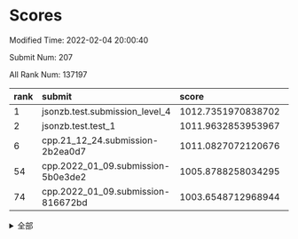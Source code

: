 # Scores

Modified Time: 2022-02-04 20:00:40

Submit Num: 207

All Rank Num: 137197

| rank |               submit               |       score        |       sigma        | pk_num |
| :--- | :--------------------------------- | :----------------- | :----------------- | :----- |
| 1    | jsonzb.test.submission_level_4     | 1012.7351970838702 | 0.7884712271568735 | 2655   |
| 2    | jsonzb.test.test_1                 | 1011.9632853953967 | 0.79833482138065   | 2654   |
| 6    | cpp.21_12_24.submission-2b2ea0d7   | 1011.0827072120676 | 0.781042667715471  | 2653   |
| 54   | cpp.2022_01_09.submission-5b0e3de2 | 1005.8788258034295 | 0.7097691543564186 | 2654   |
| 74   | cpp.2022_01_09.submission-816672bd | 1003.6548712968944 | 0.7183957015015752 | 2651   |


<details>
<summary>全部</summary>

| rank |                 submit                 |       score        |       sigma        | pk_num |
| :--- | :------------------------------------- | :----------------- | :----------------- | :----- |
| 1    | jsonzb.test.submission_level_4         | 1012.7351970838702 | 0.7884712271568735 | 2655   |
| 2    | jsonzb.test.test_1                     | 1011.9632853953967 | 0.79833482138065   | 2654   |
| 3    | gobigger.level_3.submission_level_3_21 | 1011.9324555333369 | 0.7793153179422683 | 2648   |
| 4    | gobigger.level_3.submission_level_3_16 | 1011.8578969938964 | 0.7915754906966244 | 2656   |
| 5    | gobigger.level_3.submission_level_3_0  | 1011.2430171969204 | 0.7822046865322339 | 2654   |
| 6    | cpp.21_12_24.submission-2b2ea0d7       | 1011.0827072120676 | 0.781042667715471  | 2653   |
| 7    | gobigger.level_3.submission_level_3_8  | 1010.9255432144963 | 0.7723593263071543 | 2649   |
| 8    | gobigger.level_3.submission_level_3_45 | 1010.8386696189049 | 0.7503351346548949 | 2655   |
| 9    | gobigger.level_3.submission_level_3_20 | 1010.8097168937115 | 0.7727198813456446 | 2649   |
| 10   | gobigger.level_3.submission_level_3_23 | 1010.7536255394763 | 0.7693785996271149 | 2652   |
| 11   | gobigger.level_3.submission_level_3_10 | 1010.7347840471054 | 0.7935829526466264 | 2650   |
| 12   | gobigger.level_3.submission_level_3_25 | 1010.7245372112124 | 0.7810211416094167 | 2651   |
| 13   | gobigger.level_3.submission_level_3_49 | 1010.6577646967522 | 0.7565183246688347 | 2648   |
| 14   | gobigger.level_3.submission_level_3_19 | 1010.5101110929866 | 0.7577475293416138 | 2648   |
| 15   | gobigger.level_3.submission_level_3_17 | 1010.4766392990824 | 0.7546504164760665 | 2647   |
| 16   | gobigger.level_3.submission_level_3_32 | 1010.4464831697538 | 0.7872301367802531 | 2650   |
| 17   | gobigger.level_3.submission_level_3_3  | 1010.1624510019524 | 0.7559660790604853 | 2652   |
| 18   | gobigger.level_3.submission_level_3_5  | 1010.1584994851293 | 0.7719864297982256 | 2652   |
| 19   | gobigger.level_3.submission_level_3_2  | 1010.1582292513773 | 0.7566142513201031 | 2652   |
| 20   | gobigger.level_3.submission_level_3_43 | 1010.0947603074364 | 0.7523730468788016 | 2655   |
| 21   | gobigger.level_3.submission_level_3_31 | 1010.0069749853183 | 0.7722656178588504 | 2653   |
| 22   | gobigger.level_3.submission_level_3_1  | 1009.9798844580516 | 0.7779692086453042 | 2656   |
| 23   | gobigger.level_3.submission_level_3_12 | 1009.895071029217  | 0.7609981152235915 | 2651   |
| 24   | gobigger.level_3.submission_level_3_13 | 1009.888391410492  | 0.7751517180579344 | 2653   |
| 25   | gobigger.level_3.submission_level_3_40 | 1009.8861079473079 | 0.7580523367140988 | 2654   |
| 26   | gobigger.level_3.submission_level_3_48 | 1009.8767500293129 | 0.7574374123308131 | 2649   |
| 27   | gobigger.level_3.submission_level_3_15 | 1009.8488093893683 | 0.7695849328108209 | 2655   |
| 28   | gobigger.level_3.submission_level_3_38 | 1009.8232599673408 | 0.7441726842646149 | 2651   |
| 29   | gobigger.level_3.submission_level_3_14 | 1009.7846555512583 | 0.7845869200096203 | 2647   |
| 30   | gobigger.level_3.submission_level_3_26 | 1009.7773658881965 | 0.7585075907532977 | 2654   |
| 31   | gobigger.level_3.submission_level_3_41 | 1009.758320156802  | 0.7657714839629985 | 2654   |
| 32   | gobigger.level_3.submission_level_3_29 | 1009.7295113203703 | 0.7781195109941381 | 2648   |
| 33   | gobigger.level_3.submission_level_3_6  | 1009.7129016519294 | 0.7637041842373906 | 2653   |
| 34   | gobigger.level_3.submission_level_3_46 | 1009.6824791782681 | 0.7631568858179607 | 2649   |
| 35   | gobigger.level_3.submission_level_3_34 | 1009.6342448205073 | 0.7562511019365207 | 2656   |
| 36   | gobigger.level_3.submission_level_3_37 | 1009.6196376359705 | 0.7618516897832702 | 2649   |
| 37   | gobigger.level_3.submission_level_3_4  | 1009.5203623645107 | 0.7762893322097942 | 2647   |
| 38   | gobigger.level_3.submission_level_3_35 | 1009.3699495916604 | 0.7482933947525984 | 2652   |
| 39   | gobigger.level_3.submission_level_3_18 | 1009.3519276369719 | 0.7388978463768601 | 2646   |
| 40   | gobigger.level_3.submission_level_3_11 | 1009.3334954199028 | 0.7496172520277079 | 2645   |
| 41   | gobigger.level_3.submission_level_3_27 | 1009.2865543112946 | 0.7459876805153454 | 2651   |
| 42   | gobigger.level_3.submission_level_3_42 | 1009.236577490116  | 0.7435191106520975 | 2648   |
| 43   | gobigger.level_3.submission_level_3_22 | 1009.2238529426945 | 0.7738801653873187 | 2648   |
| 44   | gobigger.level_3.submission_level_3_9  | 1009.0552982055843 | 0.7482572200484195 | 2655   |
| 45   | gobigger.level_3.submission_level_3_28 | 1009.0332385464202 | 0.75242310521922   | 2650   |
| 46   | gobigger.level_3.submission_level_3_47 | 1009.0076158421595 | 0.7632420560392501 | 2651   |
| 47   | gobigger.level_3.submission_level_3_36 | 1009.005848072131  | 0.7477437423026917 | 2654   |
| 48   | gobigger.level_3.submission_level_3_30 | 1008.9016548563507 | 0.729287173713177  | 2652   |
| 49   | gobigger.level_3.submission_level_3_7  | 1008.8677769172048 | 0.7332393170061324 | 2647   |
| 50   | gobigger.level_3.submission_level_3_44 | 1008.8021787006853 | 0.7472559284872047 | 2652   |
| 51   | gobigger.level_3.submission_level_3_24 | 1008.5300934464397 | 0.7391769014826708 | 2653   |
| 52   | gobigger.level_3.submission_level_3_39 | 1008.3968300346987 | 0.7491623028840468 | 2652   |
| 53   | gobigger.level_3.submission_level_3_33 | 1007.8264142304238 | 0.7381109220462048 | 2644   |
| 54   | cpp.2022_01_09.submission-5b0e3de2     | 1005.8788258034295 | 0.7097691543564186 | 2654   |
| 55   | gobigger.level_1.submission_level_1_12 | 1005.2051421081431 | 0.7231227561717263 | 2646   |
| 56   | gobigger.level_1.submission_level_1_15 | 1005.0487682322955 | 0.7325001016069506 | 2656   |
| 57   | gobigger.level_1.submission_level_1_16 | 1004.7478162672189 | 0.7047514563702966 | 2653   |
| 58   | gobigger.level_1.submission_level_1_23 | 1004.4861022505664 | 0.7216736265741251 | 2653   |
| 59   | gobigger.level_1.submission_level_1_45 | 1004.3323895153871 | 0.7236754442131433 | 2647   |
| 60   | gobigger.level_1.submission_level_1_24 | 1004.2409117215896 | 0.7073891149561489 | 2650   |
| 61   | gobigger.level_1.submission_level_1_6  | 1004.2344265877592 | 0.717003199523036  | 2654   |
| 62   | gobigger.level_1.submission_level_1_8  | 1004.2239886865115 | 0.7111294930573111 | 2649   |
| 63   | gobigger.level_1.submission_level_1_43 | 1004.0772841199852 | 0.7223751415236122 | 2653   |
| 64   | gobigger.level_1.submission_level_1_36 | 1004.0355818167606 | 0.708827349731048  | 2654   |
| 65   | gobigger.level_1.submission_level_1_5  | 1003.9921191358475 | 0.7226576487266061 | 2657   |
| 66   | gobigger.level_1.submission_level_1_27 | 1003.8919840927723 | 0.7129213858182007 | 2655   |
| 67   | gobigger.level_1.submission_level_1_42 | 1003.8886538533759 | 0.7225832877034352 | 2649   |
| 68   | gobigger.level_1.submission_level_1_2  | 1003.8872224109255 | 0.720397202180789  | 2652   |
| 69   | gobigger.level_1.submission_level_1_48 | 1003.8733108829081 | 0.7236348990637778 | 2646   |
| 70   | gobigger.level_1.submission_level_1_25 | 1003.8106810669889 | 0.7058681295728639 | 2652   |
| 71   | gobigger.level_1.submission_level_1_32 | 1003.7927631133855 | 0.7147413291963128 | 2653   |
| 72   | gobigger.level_1.submission_level_1_31 | 1003.7804151149262 | 0.7239342251917039 | 2647   |
| 73   | gobigger.level_1.submission_level_1_14 | 1003.7196531847918 | 0.7270748237895315 | 2650   |
| 74   | cpp.2022_01_09.submission-816672bd     | 1003.6548712968944 | 0.7183957015015752 | 2651   |
| 75   | gobigger.level_1.submission_level_1_9  | 1003.6468389944965 | 0.7218257774164035 | 2656   |
| 76   | gobigger.level_1.submission_level_1_17 | 1003.6463134760629 | 0.7150623302279991 | 2648   |
| 77   | gobigger.level_1.submission_level_1_46 | 1003.5755020892462 | 0.7131324957841115 | 2651   |
| 78   | gobigger.level_1.submission_level_1_39 | 1003.4933354308805 | 0.7074319726701497 | 2656   |
| 79   | gobigger.level_1.submission_level_1_26 | 1003.4766057150106 | 0.7190413194188954 | 2647   |
| 80   | gobigger.level_1.submission_level_1_0  | 1003.4397666919705 | 0.7145590033701844 | 2651   |
| 81   | gobigger.level_1.submission_level_1_4  | 1003.3584418416377 | 0.7137711397673434 | 2656   |
| 82   | gobigger.level_1.submission_level_1_28 | 1003.25641107688   | 0.7178905582205979 | 2654   |
| 83   | gobigger.level_1.submission_level_1_47 | 1003.2413038277489 | 0.7125322427236238 | 2653   |
| 84   | gobigger.level_1.submission_level_1_18 | 1003.1210749213018 | 0.7103233939770327 | 2646   |
| 85   | gobigger.level_1.submission_level_1_20 | 1003.1030535795167 | 0.7085588327349601 | 2654   |
| 86   | gobigger.level_1.submission_level_1_49 | 1003.046293204209  | 0.7220357332970996 | 2652   |
| 87   | gobigger.level_1.submission_level_1_11 | 1003.0113254045718 | 0.7164088541035797 | 2652   |
| 88   | gobigger.level_1.submission_level_1_44 | 1002.8430638625658 | 0.7017026313568189 | 2647   |
| 89   | gobigger.level_1.submission_level_1_40 | 1002.8212411468854 | 0.7019781899625279 | 2653   |
| 90   | gobigger.level_1.submission_level_1_34 | 1002.8118540517897 | 0.7185643758440676 | 2650   |
| 91   | gobigger.level_1.submission_level_1_21 | 1002.7795784382753 | 0.7191642855413222 | 2651   |
| 92   | gobigger.level_1.submission_level_1_13 | 1002.7614977915683 | 0.7182293583000682 | 2647   |
| 93   | gobigger.level_1.submission_level_1_22 | 1002.741956710181  | 0.7132270508310231 | 2651   |
| 94   | gobigger.level_1.submission_level_1_3  | 1002.6703074911577 | 0.7211919422984481 | 2645   |
| 95   | gobigger.level_1.submission_level_1_33 | 1002.613343055598  | 0.7185321370884552 | 2652   |
| 96   | gobigger.level_1.submission_level_1_37 | 1002.6031197504516 | 0.716552507888395  | 2651   |
| 97   | gobigger.level_1.submission_level_1_10 | 1002.4898313953687 | 0.7029816272754892 | 2656   |
| 98   | gobigger.level_1.submission_level_1_30 | 1002.3340763467954 | 0.7199756425259519 | 2642   |
| 99   | gobigger.level_1.submission_level_1_19 | 1002.2616202893865 | 0.7188812464971983 | 2648   |
| 100  | gobigger.level_1.submission_level_1_29 | 1002.2491521539263 | 0.7115642258441164 | 2650   |
| 101  | gobigger.level_1.submission_level_1_7  | 1002.1335599867225 | 0.710181122169438  | 2648   |
| 102  | gobigger.level_1.submission_level_1_35 | 1002.0358519941943 | 0.7234781410657136 | 2647   |
| 103  | gobigger.level_1.submission_level_1_38 | 1002.0091509394806 | 0.7276699631713506 | 2656   |
| 104  | gobigger.level_1.submission_level_1_1  | 1001.8600613491736 | 0.7148982982827439 | 2652   |
| 105  | gobigger.level_1.submission_level_1_41 | 1001.6436345439888 | 0.7168548461927915 | 2652   |
| 106  | gobigger.random.submission_random_35   | 997.9922072638616  | 0.7061184888381391 | 2655   |
| 107  | gobigger.random.submission_random_47   | 997.6063765017625  | 0.7041654225325056 | 2654   |
| 108  | gobigger.random.submission_random_44   | 997.2553612070234  | 0.7077561979797061 | 2649   |
| 109  | gobigger.random.submission_random_3    | 997.2065273241061  | 0.7134597133389018 | 2652   |
| 110  | gobigger.random.submission_random_23   | 997.090145852942   | 0.723697412312226  | 2650   |
| 111  | gobigger.random.submission_random_48   | 996.9149155721316  | 0.7051140148174919 | 2647   |
| 112  | gobigger.random.submission_random_21   | 996.7569460273786  | 0.7210512466239601 | 2655   |
| 113  | gobigger.random.submission_random_37   | 996.5907259337528  | 0.7138931973567569 | 2661   |
| 114  | gobigger.random.submission_random_36   | 996.5576892490762  | 0.7201208111839358 | 2647   |
| 115  | gobigger.random.submission_random_46   | 996.4421285775331  | 0.7099167019571564 | 2653   |
| 116  | gobigger.random.submission_random_13   | 996.431699288454   | 0.7065813523665898 | 2652   |
| 117  | gobigger.random.submission_random_4    | 996.4223492943078  | 0.7032043367099771 | 2658   |
| 118  | gobigger.random.submission_random_29   | 996.3825119089131  | 0.7149548482455959 | 2647   |
| 119  | gobigger.random.submission_random_28   | 996.3791044192699  | 0.7152061002108778 | 2653   |
| 120  | gobigger.random.submission_random_24   | 996.3746587499443  | 0.7159087471162252 | 2652   |
| 121  | gobigger.random.submission_random_11   | 996.2550818034028  | 0.7001925898036322 | 2651   |
| 122  | gobigger.random.submission_random_31   | 996.1945471706902  | 0.7185508644562338 | 2650   |
| 123  | gobigger.random.submission_random_15   | 996.1714699092688  | 0.7144770584542331 | 2650   |
| 124  | gobigger.random.submission_random_1    | 996.1670405364717  | 0.7059835113237667 | 2651   |
| 125  | gobigger.random.submission_random_38   | 996.1394110986363  | 0.7180497656242268 | 2649   |
| 126  | gobigger.random.submission_random_20   | 996.0819082912976  | 0.7055896645100186 | 2648   |
| 127  | gobigger.random.submission_random_18   | 995.9126843392966  | 0.7194051986116112 | 2649   |
| 128  | gobigger.random.submission_random_41   | 995.895669519076   | 0.7088282994448855 | 2651   |
| 129  | gobigger.random.submission_random_27   | 995.8705987818025  | 0.7102286959136475 | 2653   |
| 130  | gobigger.random.submission_random_19   | 995.8333045673809  | 0.7035551092921842 | 2653   |
| 131  | gobigger.random.submission_random_16   | 995.831434249263   | 0.7027545479676008 | 2649   |
| 132  | gobigger.random.submission_random_2    | 995.7870468904448  | 0.7115652881070683 | 2650   |
| 133  | gobigger.random.submission_random_9    | 995.7593425811724  | 0.7159715666080556 | 2652   |
| 134  | gobigger.random.submission_random_45   | 995.6800551567441  | 0.7079522702739325 | 2650   |
| 135  | gobigger.random.submission_random_30   | 995.6797590383003  | 0.705800542659463  | 2653   |
| 136  | gobigger.random.submission_random_25   | 995.6675700830403  | 0.7138683266187286 | 2648   |
| 137  | gobigger.random.submission_random_43   | 995.6630952320874  | 0.720137128823471  | 2655   |
| 138  | gobigger.random.submission_random_8    | 995.5743672354438  | 0.71616958177355   | 2647   |
| 139  | gobigger.random.submission_random_40   | 995.5714981334312  | 0.7108108029832031 | 2655   |
| 140  | gobigger.random.submission_random_7    | 995.5654684464301  | 0.711682568619749  | 2649   |
| 141  | gobigger.random.submission_random_5    | 995.5045065892801  | 0.7135078031386488 | 2646   |
| 142  | gobigger.random.submission_random_17   | 995.3799646945226  | 0.7176914634940015 | 2649   |
| 143  | gobigger.random.submission_random_6    | 995.3434346177783  | 0.724943872634928  | 2653   |
| 144  | gobigger.random.submission_random_42   | 995.3185630553171  | 0.7202366889088316 | 2650   |
| 145  | gobigger.random.submission_random_32   | 995.3028381131356  | 0.7232687902939116 | 2647   |
| 146  | gobigger.random.submission_random_39   | 995.2382562886517  | 0.7066403693128411 | 2651   |
| 147  | gobigger.random.submission_random_0    | 995.1332183787765  | 0.7154512490021769 | 2652   |
| 148  | gobigger.random.submission_random_49   | 995.0733933080879  | 0.7257859292209894 | 2648   |
| 149  | gobigger.random.submission_random_22   | 995.0668412861149  | 0.7199282117154338 | 2652   |
| 150  | gobigger.random.submission_random_10   | 995.0379440825789  | 0.7072361414025221 | 2656   |
| 151  | gobigger.random.submission_random_14   | 994.989012921584   | 0.7150723915859661 | 2651   |
| 152  | gobigger.random.submission_random_12   | 994.9497301351503  | 0.714113393024212  | 2648   |
| 153  | gobigger.random.submission_random_33   | 994.9139402253599  | 0.7201846680208916 | 2650   |
| 154  | gobigger.level_2.submission_level_2_14 | 994.502587638552   | 0.7280542814941087 | 2647   |
| 155  | gobigger.random.submission_random_26   | 994.474139286938   | 0.7206950331597699 | 2653   |
| 156  | gobigger.random.submission_random_34   | 994.4647459339917  | 0.7154792449692883 | 2653   |
| 157  | gobigger.level_2.submission_level_2_31 | 993.9813287080507  | 0.7443174928897557 | 2658   |
| 158  | gobigger.level_2.submission_level_2_46 | 993.899324223818   | 0.757710813493371  | 2655   |
| 159  | gobigger.level_2.submission_level_2_42 | 993.6474520620819  | 0.7320364309035899 | 2652   |
| 160  | gobigger.level_2.submission_level_2_23 | 993.5006024282982  | 0.7379152962596423 | 2651   |
| 161  | gobigger.level_2.submission_level_2_47 | 993.4548714834878  | 0.7381787938784317 | 2652   |
| 162  | gobigger.level_2.submission_level_2_12 | 993.0965223493126  | 0.7378628100188706 | 2655   |
| 163  | gobigger.level_2.submission_level_2_49 | 993.0328149467754  | 0.7392006658212437 | 2648   |
| 164  | gobigger.level_2.submission_level_2_7  | 993.0313039308439  | 0.7204545396461303 | 2653   |
| 165  | gobigger.level_2.submission_level_2_40 | 992.9588542810872  | 0.7353713950197115 | 2654   |
| 166  | gobigger.level_2.submission_level_2_19 | 992.9580339563537  | 0.7418873177575587 | 2650   |
| 167  | gobigger.level_2.submission_level_2_27 | 992.9440568967972  | 0.7455484335078534 | 2648   |
| 168  | gobigger.level_2.submission_level_2_2  | 992.8072691207564  | 0.734513067493508  | 2653   |
| 169  | gobigger.level_2.submission_level_2_6  | 992.8012675130312  | 0.7364669921784405 | 2649   |
| 170  | gobigger.level_2.submission_level_2_25 | 992.7334450995884  | 0.7631424817732206 | 2649   |
| 171  | gobigger.level_2.submission_level_2_36 | 992.6554501532105  | 0.7460832012584059 | 2650   |
| 172  | gobigger.level_2.submission_level_2_26 | 992.6518718446557  | 0.7330635013321481 | 2651   |
| 173  | gobigger.level_2.submission_level_2_13 | 992.5644764993559  | 0.739805101662433  | 2651   |
| 174  | gobigger.level_2.submission_level_2_28 | 992.5403816757588  | 0.7348289335682924 | 2653   |
| 175  | gobigger.level_2.submission_level_2_39 | 992.4617808131225  | 0.7307912373828156 | 2645   |
| 176  | gobigger.level_2.submission_level_2_15 | 992.4397366197713  | 0.7397036189920534 | 2655   |
| 177  | gobigger.level_2.submission_level_2_48 | 992.2594482873697  | 0.7401868361437995 | 2646   |
| 178  | gobigger.level_2.submission_level_2_9  | 992.2377559372161  | 0.733879484654777  | 2653   |
| 179  | gobigger.level_2.submission_level_2_43 | 992.1330815616221  | 0.750464622828405  | 2652   |
| 180  | gobigger.level_2.submission_level_2_4  | 992.0647922576658  | 0.7558519633462757 | 2652   |
| 181  | gobigger.level_2.submission_level_2_37 | 992.0346610881452  | 0.748753470792261  | 2651   |
| 182  | gobigger.level_2.submission_level_2_22 | 991.9583796624321  | 0.7322465347493913 | 2652   |
| 183  | gobigger.level_2.submission_level_2_16 | 991.9512924747675  | 0.7497957227539975 | 2650   |
| 184  | gobigger.level_2.submission_level_2_32 | 991.9230356906511  | 0.7515383648713773 | 2651   |
| 185  | gobigger.level_2.submission_level_2_33 | 991.8718955224056  | 0.7669083261766774 | 2654   |
| 186  | gobigger.level_2.submission_level_2_10 | 991.850607354586   | 0.7383549969864968 | 2648   |
| 187  | gobigger.level_2.submission_level_2_30 | 991.7835285072968  | 0.7509988541691865 | 2654   |
| 188  | gobigger.level_2.submission_level_2_34 | 991.5773797768848  | 0.7626050584966094 | 2647   |
| 189  | gobigger.level_2.submission_level_2_45 | 991.4598390910551  | 0.7527328477789562 | 2648   |
| 190  | gobigger.level_2.submission_level_2_41 | 991.3599611606679  | 0.756773567579934  | 2656   |
| 191  | gobigger.level_2.submission_level_2_3  | 991.354667404741   | 0.7670927453995614 | 2648   |
| 192  | gobigger.level_2.submission_level_2_8  | 991.3487757320943  | 0.7496391937955663 | 2648   |
| 193  | gobigger.level_2.submission_level_2_20 | 991.3462751340378  | 0.7650156368091122 | 2653   |
| 194  | gobigger.level_2.submission_level_2_17 | 991.226503307803   | 0.7353255927942537 | 2655   |
| 195  | gobigger.level_2.submission_level_2_29 | 991.1707969796562  | 0.7547290196761196 | 2651   |
| 196  | gobigger.level_2.submission_level_2_18 | 991.1064952463329  | 0.7488580543133666 | 2647   |
| 197  | gobigger.level_2.submission_level_2_44 | 991.1021558753173  | 0.7701230630373933 | 2652   |
| 198  | gobigger.level_2.submission_level_2_1  | 991.0793724758715  | 0.7752852042888836 | 2660   |
| 199  | gobigger.level_2.submission_level_2_38 | 991.0771854250663  | 0.7504488042309728 | 2646   |
| 200  | gobigger.level_2.submission_level_2_5  | 991.0102612670261  | 0.7647161599747041 | 2651   |
| 201  | gobigger.level_2.submission_level_2_35 | 990.4824283422204  | 0.7614212507863863 | 2653   |
| 202  | gobigger.level_2.submission_level_2_11 | 990.4193338241602  | 0.7678897379118835 | 2656   |
| 203  | gobigger.level_2.submission_level_2_21 | 990.4174342351251  | 0.7502894775478294 | 2650   |
| 204  | gobigger.level_2.submission_level_2_24 | 990.2934395241422  | 0.7759301202129044 | 2654   |
| 205  | gobigger.level_2.submission_level_2_0  | 990.2717975747695  | 0.7649271488086732 | 2647   |
| 206  | gobigger.none.submission_none_0        | 977.3801426094999  | 1.4132538407438486 | 2650   |
| 207  | gobigger.none.submission_none_1        | 976.67854042151    | 1.4886296979396076 | 2656   |

</details>